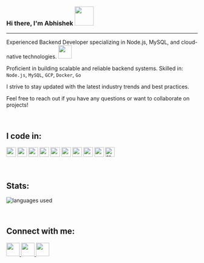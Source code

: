 ### Hi there, I'm Abhishek <img src="https://media.giphy.com/media/RJn5bLTmMuvRD7fIBl/giphy.gif" width="50"/>
<hr />

Experienced Backend Developer specializing in Node.js, MySQL, and cloud-native technologies. <img src="https://media.giphy.com/media/z3iN1cvskVRqhf6PLf/giphy.gif" width="35" /> 

Proficient in building scalable and reliable backend systems. Skilled in: `Node.js`, `MySQL`, `GCP`, `Docker`, `Go`

I strive to stay updated with the latest industry trends and best practices.

Feel free to reach out if you have any questions or want to collaborate on projects!




<br/>

## I code in:

<code><img height="25" src="https://img.icons8.com/color/48/000000/html-5--v1.png"/></code>
<code><img height="25" src="https://img.icons8.com/color/48/000000/css3.png"/></code>
<code><img height="25" src="https://img.icons8.com/color/48/000000/sass.png"/></code>
<code><img height="25" src="https://img.icons8.com/color/48/000000/javascript.png"/></code>
<code><img height="25" src="https://img.icons8.com/color/48/000000/react-native.png"></code>
<code><img height="25" src="https://img.icons8.com/color/48/000000/python.png"></code>
<code><img height="25" src="https://img.icons8.com/color/48/000000/java-coffee-cup-logo.png"></code>
<code><img height="25" src="https://img.icons8.com/fluent/48/000000/mysql-logo.png"/></code>
<code><img height="25" src="https://img.icons8.com/color/48/000000/mongodb.png"/></code>
<code><img height="25" src="https://img.icons8.com/color/48/golang.png" alt="golang" /></code>

<br />

## Stats:

<!-- ![Abhishek's Profile](https://github-readme-stats.vercel.app/api?username=abhishek622&count_private=true&theme=gotham&show_icons=true&icon_color=FFFFFF) -->
![languages used](https://github-readme-stats.vercel.app/api/top-langs/?username=abhishek622&layout=compact&theme=gotham)

<br />

## Connect with me:

<p align="left">
<a href="mailto: abhishekprasad0602@gmail.com">
  <img width="35" height="35" src="https://img.icons8.com/fluent/96/000000/gmail--v2.png">
  </a>
  <a href="https://www.linkedin.com/in/abhishekprasad00">
  <img width="35" height="35" src="https://img.icons8.com/fluent/96/000000/linkedin.png">
  </a>
  <a href="https://t.me/abhishek622">
  <img width="35" height="35" src="https://img.icons8.com/color/96/000000/telegram-app--v5.png">
  </a>
</p>

